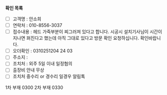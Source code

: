 **확인 목록**
- [ ] 고객명 : 안소희
- [ ] 연락처 : 010-8556-3037
- [ ] 접수내용 : 헤드 가죽부분이 찌그러져 있다고 합니다. 시공시 설치기사님이 시간이 지나면 펴진다고 했는데 아직 그대로 있다고 방문 확인 요청하십니다. 확인바랍니다.
- [ ] 오더확인 : 0310251204 24 03
- [ ] 주소지 : 
- [ ] 조치처 : 외주 5일 이내 일정협의
- [ ] 출장비 안내 무상
- [ ] 조치처 중수리 or 경수리 일경우 알림톡

1차 부재 0300
2차 부재 0330
